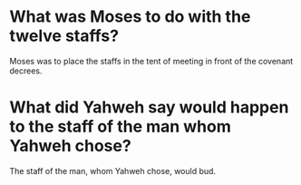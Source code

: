 # What was Moses to do with the twelve staffs?

Moses was to place the staffs in the tent of meeting in front of the covenant decrees.

# What did Yahweh say would happen to the staff of the man whom Yahweh chose?

The staff of the man, whom Yahweh chose, would bud.
